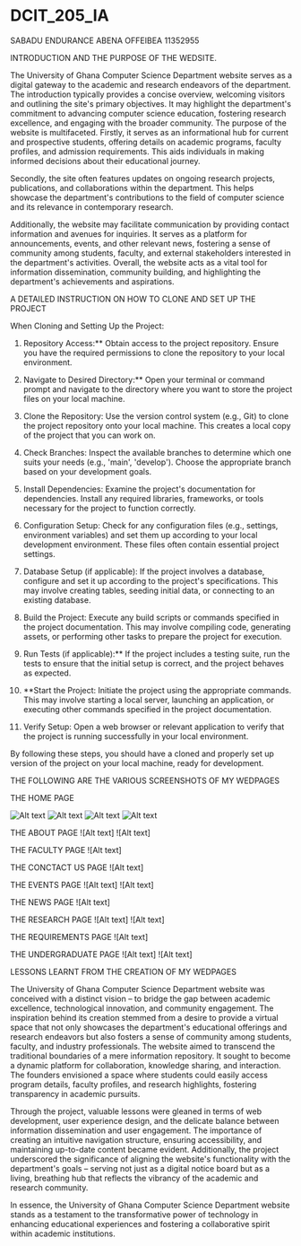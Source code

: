 # DCIT_205_IA
SABADU ENDURANCE ABENA OFFEIBEA   11352955


INTRODUCTION AND THE PURPOSE OF THE WEDSITE.

The University of Ghana Computer Science Department website serves as a digital gateway to the academic and research endeavors of the department. The introduction typically provides a concise overview, welcoming visitors and outlining the site's primary objectives. It may highlight the department's commitment to advancing computer science education, fostering research excellence, and engaging with the broader community.
The purpose of the website is multifaceted. Firstly, it serves as an informational hub for current and prospective students, offering details on academic programs, faculty profiles, and admission requirements. This aids individuals in making informed decisions about their educational journey.

Secondly, the site often features updates on ongoing research projects, publications, and collaborations within the department. This helps showcase the department's contributions to the field of computer science and its relevance in contemporary research.

Additionally, the website may facilitate communication by providing contact information and avenues for inquiries. It serves as a platform for announcements, events, and other relevant news, fostering a sense of community among students, faculty, and external stakeholders interested in the department's activities. Overall, the website acts as a vital tool for information dissemination, community building, and highlighting the department's achievements and aspirations.



   A DETAILED INSTRUCTION ON HOW TO CLONE AND SET UP THE PROJECT

 When Cloning and Setting Up the Project:
1. Repository Access:**
   Obtain access to the project repository. Ensure you have the required permissions to clone the repository to your local environment.

2. Navigate to Desired Directory:**
   Open your terminal or command prompt and navigate to the directory where you want to store the project files on your local machine.

3. Clone the Repository:
   Use the version control system (e.g., Git) to clone the project repository onto your local machine. This creates a local copy of the project that you can work on.

4. Check Branches:
   Inspect the available branches to determine which one suits your needs (e.g., 'main', 'develop'). Choose the appropriate branch based on your development goals.

5. Install Dependencies:
   Examine the project's documentation for dependencies. Install any required libraries, frameworks, or tools necessary for the project to function correctly.

6. Configuration Setup:
   Check for any configuration files (e.g., settings, environment variables) and set them up according to your local development environment. These files often contain essential project settings.

7. Database Setup (if applicable):
   If the project involves a database, configure and set it up according to the project's specifications. This may involve creating tables, seeding initial data, or connecting to an existing database.

8. Build the Project:
   Execute any build scripts or commands specified in the project documentation. This may involve compiling code, generating assets, or performing other tasks to prepare the project for execution.

9. Run Tests (if applicable):**
   If the project includes a testing suite, run the tests to ensure that the initial setup is correct, and the project behaves as expected.

10. **Start the Project:
    Initiate the project using the appropriate commands. This may involve starting a local server, launching an application, or executing other commands specified in the project documentation.

11. Verify Setup:
    Open a web browser or relevant application to verify that the project is running successfully in your local environment.

By following these steps, you should have a cloned and properly set up version of the project on your local machine, ready for development.

THE FOLLOWING ARE THE VARIOUS SCREENSHOTS OF MY WEDPAGES

THE HOME PAGE

![Alt text](/pictures/Screenshot%202023-11-28%20at%201.07.08%20AM.png)
![Alt text](/pictures/Screenshot%202023-11-28%20at%201.09.37%20AM.png)
![Alt text](/pictures/Screenshot%202023-11-28%20at%201.10.35%20AM.png)
![Alt text](/pictures/Screenshot%202023-11-28%20at%201.11.21%20AM.png)

THE ABOUT PAGE
![Alt text]
![Alt text]


THE FACULTY PAGE
![Alt text]


THE CONCTACT US PAGE
![Alt text]


THE EVENTS PAGE
![Alt text]
![Alt text]


THE NEWS PAGE
![Alt text]


THE RESEARCH PAGE
![Alt text]
![Alt text]


THE REQUIREMENTS PAGE
![Alt text]


THE UNDERGRADUATE PAGE
![Alt text]
![Alt text]


LESSONS LEARNT FROM THE CREATION OF MY WEDPAGES

The University of Ghana Computer Science Department website was conceived with a distinct vision – to bridge the gap between academic excellence, technological innovation, and community engagement. The inspiration behind its creation stemmed from a desire to provide a virtual space that not only showcases the department's educational offerings and research endeavors but also fosters a sense of community among students, faculty, and industry professionals.
The website aimed to transcend the traditional boundaries of a mere information repository. It sought to become a dynamic platform for collaboration, knowledge sharing, and interaction. The founders envisioned a space where students could easily access program details, faculty profiles, and research highlights, fostering transparency in academic pursuits.

Through the project, valuable lessons were gleaned in terms of web development, user experience design, and the delicate balance between information dissemination and user engagement. The importance of creating an intuitive navigation structure, ensuring accessibility, and maintaining up-to-date content became evident. Additionally, the project underscored the significance of aligning the website's functionality with the department's goals – serving not just as a digital notice board but as a living, breathing hub that reflects the vibrancy of the academic and research community.

In essence, the University of Ghana Computer Science Department website stands as a testament to the transformative power of technology in enhancing educational experiences and fostering a collaborative spirit within academic institutions.















